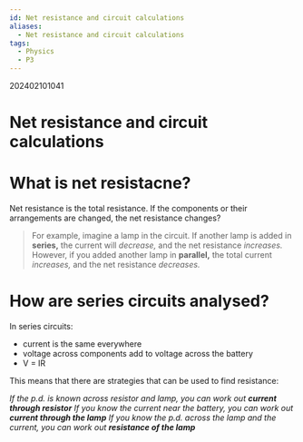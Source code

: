 ```yaml
---
id: Net resistance and circuit calculations
aliases:
  - Net resistance and circuit calculations
tags:
  - Physics
  - P3
---
```

202402101041

# Net resistance and circuit calculations

# What is **net resistacne?** 

Net resistance is the total resistance. If the components or their arrangements are changed, the net resistance changes?

> For example, imagine a lamp in the circuit. If another lamp is added in **series,** the current will *decrease,* and the net resistance *increases.* 
> However, if you added another lamp in **parallel,** the total current *increases,* and the net resistance *decreases.* 
# How are series circuits analysed?

In series circuits:

- current is the same everywhere
- voltage across components add to voltage across the battery
- V = IR

This means that there are strategies that can be used to find resistance:

*If the p.d. is known across resistor and lamp, you can work out **current through resistor*** 
*If you know the current near the battery, you can work out **current through the lamp*** 
*If you know the p.d. across the lamp and the current, you can work out **resistance of the lamp*** 

